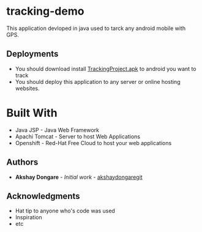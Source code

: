 # tracking-demo

This application devloped in java used to tarck any android mobile with GPS.

## Deployments

* You should download install [TrackingProject.apk](https://github.com/akshaydongaregit/tracking-demo/blob/master/TracingProject.apk) to android you want to track
* You should deploy this application to any server or online hosting websites.

# Built With

* Java JSP - Java Web Framework
* Apachi Tomcat - Server to host Web Applications
* Openshift - Red-Hat Free Cloud to host your web applications
## Authors

* **Akshay Dongare** - *Initial work* - [akshaydongaregit](https://github.com/akshaydongaregit)

## Acknowledgments

* Hat tip to anyone who's code was used
* Inspiration
* etc
